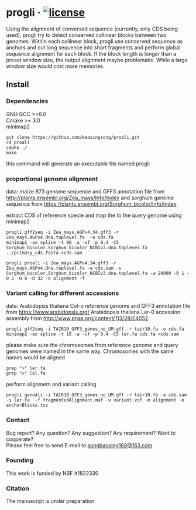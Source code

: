 # progli &middot; [![license][license-badge]][license]

Using the alignment of conversed sequence (currently, only CDS being used), progli try to detect conserved collinear blocks between two genomes. Within each collinear block, progli use conserved sequence as anchors and cut long sequence into short fragments and perform global sequence alignment for each block.
If the block length is longer than a preset window size, the output alignment maybe problematic. While a large window size would cost more memories.



## Install
### Dependencies
GNU GCC >=6.0 \
Cmake >= 3.0 \
minimap2
```
git clone https://github.com/baoxingsong/proali.git
cd proali
cmake ./
make
```

this command will generate an executable file named progli

### proportional genome alignment 
data: maize B73 genome sequence and GFF3 annotation file from http://plants.ensembl.org/Zea_mays/Info/Index
and sorghum genome sequence from https://plants.ensembl.org/Sorghum_bicolor/Info/Index

extract CDS of reference specie and map the to the query genome using minimap2 
```
progli gff2seq -i Zea_mays.AGPv4.34.gff3 -r Zea_mays.AGPv4.dna.toplevel.fa  -o cds.fa
minimap2 -ax splice -t 90 -a -uf -p 0.4 -C5 Sorghum_bicolor.Sorghum_bicolor_NCBIv3.dna.toplevel.fa ../primary_cds.fasta >cds.sam
```

```
progli proali -i Zea_mays.AGPv4.34.gff3 -r Zea_mays.AGPv4.dna.toplevel.fa -a cds.sam -s Sorghum_bicolor.Sorghum_bicolor_NCBIv3.dna.toplevel.fa -w 20000 -R 1 -Q 2 -O 0 -D 32 -o alignment -f
```

### Variant calling for different accessions
data: Arabidopsis thaliana Col-o reference genome and GFF3 annotation file from https://www.arabidopsis.org/
Arabidopsis thaliana Ler-0 accession assembly from http://www.pnas.org/content/113/28/E4052
 
```
progli gff2seq -i TAIR10_GFF3_genes_no_UM.gff -r tair10.fa -o cds.fa
minimap2 -ax splice -t 10 -a -uf -p 0.4 -C5 ler.fa cds.fa >cds.sam
```
please make sure the chromosomes from reference genome and query genomes were named in the same way. Chromosomes with the same names would be aligned
```
grep ">" ler.fa
grep ">" Col.fa
```
perform alignmetn and variant calling
```
progli genoAli -i TAIR10_GFF3_genes_no_UM.gff -r tair10.fa -a cds.sam -s ler.fa  -f fragmentedAlignment.maf -v variant.vcf -m alignment -o anchorBlocks.tsv
```

### Contact
Bug report? Any question? Any suggestion? Any requirement? Want to cooperate?\
Please feel free to send E-mail to songbaoxing168@163.com

### Founding
This work is funded by NSF #1822330

### Citation
The manuscript is under preparation

[license]: ./LICENSE
[license-badge]: https://img.shields.io/badge/license-MIT-blue.svg
